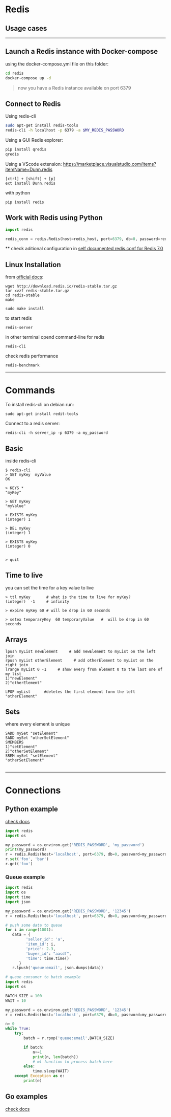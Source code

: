 #  Redis
## Usage cases

***
## Launch a Redis instance with Docker-compose

using the docker-compose.yml file on this folder:

```sh
cd redis
docker-compose up -d
```

> now you have a Redis instance available on port 6379

## Connect to Redis

Using redis-cli

```sh
sudo apt-get install redis-tools
redis-cli -h localhost -p 6379 -a $MY_REDIS_PASSWORD

```

Using a GUI Redis explorer:

```sh
pip install qredis
qredis
``` 

Using a VScode extension:
https://marketplace.visualstudio.com/items?itemName=Dunn.redis


```
[ctrl] + [shift] + [p]
ext install Dunn.redis
```

with python

```
pip install redis 
```




## Work with Redis using Python

```py
import redis

redis_conn = redis.Redis(host=redis_host, port=6379, db=0, password=redis_password)
```


** 
check aditional configuration in [self documented redis.conf for Redis 7.0](https://raw.githubusercontent.com/redis/redis/7.0/redis.conf)


## Linux Installation
from [official docs](https://redis.io/topics/quickstart):


    wget http://download.redis.io/redis-stable.tar.gz
    tar xvzf redis-stable.tar.gz
    cd redis-stable
    make

    sudo make install

to start redis

    redis-server

in other terminal opend command-line for redis

    redis-cli

check redis performance

    redis-benchmark

***
# Commands

To install redis-cli on debian run:

    sudo apt-get install redit-tools

Connect to a redis server:

    redis-cli -h server_ip -p 6379 -a my_password



## Basic
inside redis-cli


    $ redis-cli
    > SET myKey  myValue
    OK

    > KEYS *
    "myKey"

    > GET myKey
    "myValue"

    > EXISTS myKey
    (integer) 1

    > DEL myKey
    (integer) 1

    > EXISTS myKey
    (integer) 0


    > quit


## Time to live
you can set the time for a key value to live

    > ttl myKey       # what is the time to live for myKey?
    (integer)  -1     # infinity

    > expire myKey 60 # will be drop in 60 seconds

    > setex temporaryKey  60 temporaryValue   #  will be drop in 60 seconds

## Arrays

    lpush myList newElement     # add newElement to myList on the left join
    rpush myList otherElement     # add otherElement to myList on the right join
    lrange myList 0 -1     # show every from element 0 to the last one of my list
    1)"newElement"
    2)"otherElement"

    LPOP myList      #deletes the first element form the left
    "otherElement"

## Sets
where every element is unique

    SADD mySet "setElement"
    SADD mySet "otherSetElement"
    SMEMBERS
    1)"setElement"
    2)"otherSetElement"
    SREM mySet "setElement"
    "otherSetElement"

## 


***

# Connections

## Python example

[check docs](https://github.com/redis/redis-py)
```python
import redis
import os

my_password = os.environ.get('REDIS_PASSWORD', 'my_password')
print(my_password)
r = redis.Redis(host='localhost', port=6379, db=0, password=my_password )
r.set('foo', 'bar')
r.get('foo')
```

### Queue example 

```python
import redis
import os
import time
import json

my_password = os.environ.get('REDIS_PASSWORD', '12345')
r = redis.Redis(host='localhost', port=6379, db=0, password=my_password )

# push some data to queue
for i in range(1001):
   data = {
         'seller_id': 'a',
         'item_id': i,
         'price': 2.3,
         'buyer_id': "aasdf",
         'time': time.time()
      }
   r.lpush('queue:email', json.dumps(data))
```


```python
# queue consumer to batch example
import redis
import os

BATCH_SIZE = 100
WAIT = 10 

my_password = os.environ.get('REDIS_PASSWORD', '12345')
r = redis.Redis(host='localhost', port=6379, db=0, password=my_password )

n= 0
while True:
    try:
        batch = r.rpop('queue:email',BATCH_SIZE)

        if batch:
            n+=1
            print(n, len(batch))
            # ml function to process batch here
        else:
            time.sleep(WAIT)
    except Exception as e:
        print(e)
```
## Go examples

[check docs](https://github.com/go-redis/redis)